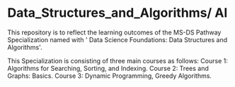 # Data_Structures_and_Algorithms/ Al
This repository is to reflect the learning outcomes of the MS-DS Pathway Specialization named with ' Data Science Foundations: Data Structures and Algorithms'.

This Specialization is consisting of three main courses as follows: 
Course 1: Algorithms for Searching, Sorting, and Indexing. 
Course 2: Trees and Graphs: Basics.
Course 3: Dynamic Programming, Greedy Algorithms.
